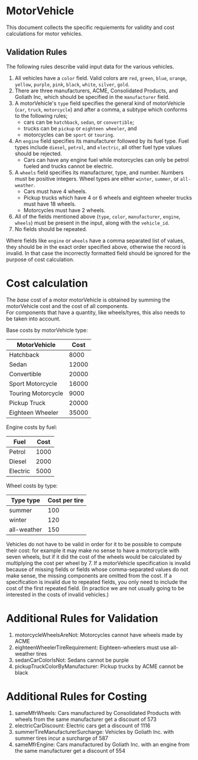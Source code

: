 # MotorVehicle

This document collects the specific requiements for validity and cost calculations for motor vehicles.

## Validation Rules

The following rules describe valid input data for the various vehicles.

1. All vehicles have a `color` field.  Valid colors are `red`, `green`, `blue`, `orange`, `yellow`, `purple`, `pink`,
   `black`, `white`, `silver`, `gold`.
2. There are three manufacturers, ACME, Consolidated Products, and Goliath Inc, which should be specified in the
   `manufacturer` field.
3. A motorVehicle's `type` field specifies the general kind of motorVehicle (`car`, `truck`, `motorcycle`) and after a comma, a
   subtype which conforms to the following rules;
    * cars can be `hatchback`, `sedan`, or `convertible`;
    * trucks can be `pickup` or `eighteen wheeler`, and
    * motorcycles can be `sport` or `touring`.
4. An `engine` field specifies its manufacturer followed by its fuel type. Fuel types include `diesel`, `petrol`, and
   `electric`, all other fuel type values should be rejected.
    * Cars can have any engine fuel while motorcycles can only be petrol fueled and trucks cannot be electric.
5. A `wheels` field specifies its manufacturer, type, and number.  Numbers must be positive integers.  Wheel types are
   either `winter`, `summer`, or `all-weather`.
    * Cars must have 4 wheels.
    * Pickup trucks which have 4 or 6 wheels and eighteen wheeler trucks must have 18 wheels.
    * Motorcycles must have 2 wheels.
6. All of the fields mentioned above (`type`, `color`, `manufacturer`, `engine`, `wheels`) must be present in the input,
   along with the `vehicle_id`.
7. No fields should be repeated.

Where fields like `engine` or `wheels` have a comma separated list of values, they should be in the exact
order specified above, otherwise the record is invalid.  In that case the incorrectly formatted field should be ignored
for the purpose of cost calculation.

# Cost calculation

The *base* cost of a motor motorVehicle is obtained by summing the motorVehicle cost and the cost of all components.  
For components that have a quantity, like wheels/tyres,
this also needs to be taken into account.  


Base costs by motorVehicle type:

| MotorVehicle            | Cost  |
|--------------------|-------|
| Hatchback          | 8000  |
| Sedan              | 12000 |
| Convertible        | 20000 |
| Sport Motorcycle   | 16000 |
| Touring Motorcycle | 9000  |
| Pickup Truck       | 20000 |
| Eighteen Wheeler   | 35000 |

Engine costs by fuel:

| Fuel     | Cost |
|----------|------|
| Petrol   | 1000 |
| Diesel   | 2000 |
| Electric | 5000 |


Wheel costs by type:

| Type type   | Cost per tire |
|-------------|---------------|
| summer      | 100           |
| winter      | 120           |
| all-weather | 150           |

Vehicles do not have to be valid in order for it to be possible to compute their cost: for example it may make no sense
to have a motorcycle with seven wheels, but if it did the cost of the wheels would be calculated by
multiplying the cost per wheel by 7.  If a motorVehicle specification is invalid because of missing fields or fields whose
comma-separated values do not make sense, the missing components
are omitted from the cost.  If a specification is invalid due to repeated fields, you only need to include the cost of the first
repeated field.  (In practice we are not usually going to be interested in the costs of invalid vehicles.)

# Additional Rules for Validation
1. motorcycleWheelsAreNot: Motorcycles cannot have wheels made by ACME
2. eighteenWheelerTireRequirement: Eighteen-wheelers must use all-weather tires
3. sedanCarColorIsNot: Sedans cannot be purple
4. pickupTruckColorByManufacturer: Pickup trucks by ACME cannot be black

# Additional Rules for Costing
1. sameMfrWheels: Cars manufactured by Consolidated Products with wheels from the same manufacturer get a discount of 573
2. electricCarDiscount: Electric cars get a discount of 1116
3. summerTireManufacturerSurcharge: Vehicles by Goliath Inc. with summer tires incur a surcharge of 587
4. sameMfrEngine: Cars manufactured by Goliath Inc. with an engine from the same manufacturer get a discount of 554
